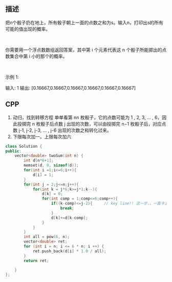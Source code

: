 ## 描述
把n个骰子扔在地上，所有骰子朝上一面的点数之和为s。输入n，打印出s的所有可能的值出现的概率。

 

你需要用一个浮点数数组返回答案，其中第 i 个元素代表这 n 个骰子所能掷出的点数集合中第 i 小的那个的概率。

 

示例 1:

输入: 1
输出: [0.16667,0.16667,0.16667,0.16667,0.16667,0.16667]

## CPP
1. 动归，找到转移方程
单单看第 nn 枚骰子，它的点数可能为 1 , 2, 3, ... , 6，因此投掷完 n 枚骰子后点数 j 出现的次数，可以由投掷完 n−1 枚骰子后，对应点数 j-1, j-2, j-3, ... , j-6 出现的次数之和转化过来。
2. 下限每次加一。上限每次加六

```cpp
class Solution {
public:
    vector<double> twoSum(int n) {
        int d[n*6+1];
        memset(d, 0, sizeof(d));
        for(int i =1;i<=6;i++){
            d[i] = 1;
        }
        for(int j = 2;j<=n;j++){
            for(int k = j*6;k>=j*1;k--){
                d[k] = 0;
                for(int comp = 1;comp<=6;comp++){
                    if((k-comp)<=j-2){     // key line!! 这一步，，一直卡主，为什么是j-2？？
                        break;
                    }
                    d[k]+=d[k-comp];
                }
            }
        }
        int all = pow(6, n);
        vector<double> ret;
        for (int i = n; i <= 6 * n; i ++) {
            ret.push_back(d[i] * 1.0 / all);
        }
        return ret;

    }
};
```